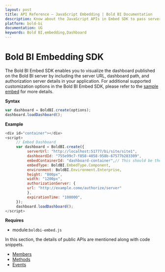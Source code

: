 ```yaml
---
layout: post
title: API Reference – JavaScript Embedding | Bold BI Documentation
description: Know about the JavaScript APIs in Embed SDK to pass server URL, dashboard path, authorization server details for embedding dashboard inside your application.
platform: bold-bi
documentation: UG
keywords: Bold BI,embedding,Dashboard
---
```


# Bold BI Embedding SDK

The Bold BI Embed SDK enables you to visualize the dashboard published on the Bold BI server by including the server URL, dashboard path, and authorization server details in your application. For additional supported customization options in the Bold BI Embed SDK, please refer to the [sample embed](https://samples.boldbi.com/embed/) for more details.

**Syntax**

```js
var dashboard = BoldBI.create(options);
dashboard.loadDashboard();
```

**Example** 
  
```js   
<div id="container"></div> 
<script> 
     // Embed Dashboard 
     var dashboard = BoldBI.create({
          serverUrl: "http://localhost:51777/bi/site/site1",
          dashboardId: "755e99c7-f858-4058-958b-67577b283309",
          embedContainerId: "dashboard-container",// This should be the container id where you want to embed the dashboard
          embedType: BoldBI.EmbedType.Component,
          environment: BoldBI.Environment.Enterprise,
          height: "800px",
          width: "1200px",
          authorizationServer: {
          url: "http://example.come/authorize/server"
          },
          expirationTime: "100000",     
     });
     dashboard.loadDashboard();
</script>
```
    
**Requires**
     

* module:`boldbi-embed.js`

In this section, the details of public APIs are mentioned along with code snippets. 

* [Members](/embedding-options/embedding-sdk/embedding-api-reference/members/)
* [Methods](/embedding-options/embedding-sdk/embedding-api-reference/methods/)
* [Events](/embedding-options/embedding-sdk/embedding-api-reference/events/)